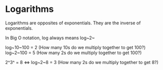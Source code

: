 # Logarithms

Logarithms are opposites of exponentials. They are the inverse of exponentials.

In Big O notation, log always means log~2~

log~10~100 = 2 (How many 10s do we multiply together to get 100?)
log~2~100 = 5 (How many 2s do we multiply together to get 100?)

2^3^ = 8 <=> log~2~8 = 3 (How many 2s do we multiply together to get 8?)